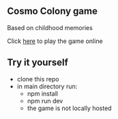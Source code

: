 ## Cosmo Colony game
Based on childhood memories


Click [here](https://jakub-domogala.github.io/Cosmo-Colony/) to play the game online

## Try it yourself
- clone this repo
- in main directory run:
  - npm install
  - npm run dev
  - the game is not locally hosted
